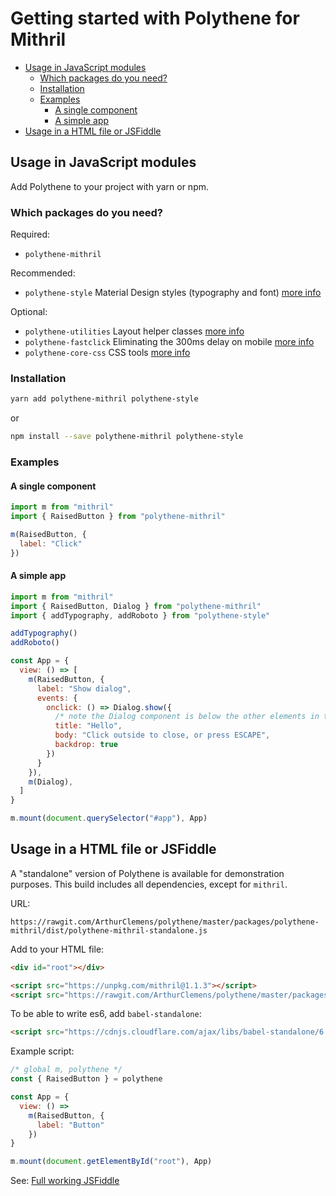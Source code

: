 # Getting started with Polythene for Mithril


<!-- MarkdownTOC bracket="round" autolink="true" depth="4" -->

- [Usage in JavaScript modules](#usage-in-javascript-modules)
  - [Which packages do you need?](#which-packages-do-you-need)
  - [Installation](#installation)
  - [Examples](#examples)
    - [A single component](#a-single-component)
    - [A simple app](#a-simple-app)
- [Usage in a HTML file or JSFiddle](#usage-in-a-html-file-or-jsfiddle)

<!-- /MarkdownTOC -->


## Usage in JavaScript modules

Add Polythene to your project with yarn or npm.

### Which packages do you need?

Required:

* `polythene-mithril`

Recommended:

* `polythene-style` Material Design styles (typography and font) [more info](packages/polythene-style.md)

Optional:

* `polythene-utilities` Layout helper classes [more info](packages/polythene-utilities.md)
* `polythene-fastclick` Eliminating the 300ms delay on mobile [more info](packages/polythene-fastclick.md)
* `polythene-core-css` CSS tools [more info](packages/polythene-core-css.md)

### Installation

~~~bash
yarn add polythene-mithril polythene-style
~~~

or

~~~bash
npm install --save polythene-mithril polythene-style
~~~


### Examples

#### A single component

~~~javascript
import m from "mithril"
import { RaisedButton } from "polythene-mithril"

m(RaisedButton, {
  label: "Click"
})
~~~

#### A simple app

~~~javascript
import m from "mithril"
import { RaisedButton, Dialog } from "polythene-mithril"
import { addTypography, addRoboto } from "polythene-style"

addTypography()
addRoboto()

const App = {
  view: () => [
    m(RaisedButton, {
      label: "Show dialog",
      events: {
        onclick: () => Dialog.show({
          /* note the Dialog component is below the other elements in the app */
          title: "Hello",
          body: "Click outside to close, or press ESCAPE",
          backdrop: true
        })
      }
    }),
    m(Dialog),
  ]
}

m.mount(document.querySelector("#app"), App)
~~~


## Usage in a HTML file or JSFiddle

A "standalone" version of Polythene is available for demonstration purposes. This build includes all dependencies, except for `mithril`.

URL:

~~~
https://rawgit.com/ArthurClemens/polythene/master/packages/polythene-mithril/dist/polythene-mithril-standalone.js
~~~

Add to your HTML file:

~~~html
<div id="root"></div>

<script src="https://unpkg.com/mithril@1.1.3"></script>
<script src="https://rawgit.com/ArthurClemens/polythene/master/packages/polythene-mithril/dist/polythene-mithril-standalone.js"></script>
~~~

To be able to write es6, add `babel-standalone`:

~~~html
<script src="https://cdnjs.cloudflare.com/ajax/libs/babel-standalone/6.25.0/babel.min.js"></script>
~~~


Example script:

~~~jsx
/* global m, polythene */
const { RaisedButton } = polythene

const App = {
  view: () =>
    m(RaisedButton, {
      label: "Button"
    })
}

m.mount(document.getElementById("root"), App)
~~~


See: [Full working JSFiddle](https://jsfiddle.net/ArthurClemens/5d5xfoxs/)


